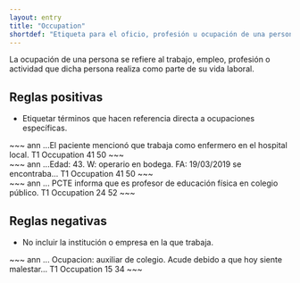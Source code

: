 ```yaml
---
layout: entry
title: "Occupation"
shortdef: "Etiqueta para el oficio, profesión u ocupación de una persona"
---
```


La ocupación de una persona se refiere al trabajo, empleo, profesión o actividad que dicha persona realiza como parte de su vida laboral.

## Reglas positivas

* Etiquetar términos que hacen referencia directa a ocupaciones específicas.

<div class="annotation-correct" markdown="1">
~~~ ann
...El paciente mencionó que trabaja como enfermero en el hospital local.
T1 Occupation 41 50 
~~~
</div>

<div class="annotation-correct" markdown="1">
~~~ ann
...Edad: 43. W: operario en bodega. FA: 19/03/2019 se encontraba...
T1 Occupation 41 50 
~~~
</div>


<div class="annotation-correct" markdown="1">
~~~ ann
... PCTE informa que es profesor de educación física en colegio público.
T1 Occupation 24 52 
~~~
</div>

## Reglas negativas

* No incluir la institución o empresa en la que trabaja.

<div class="annotation-incorrect" markdown="1">
~~~ ann
... Ocupacion: auxiliar de colegio. Acude debido a que hoy siente malestar...
T1 Occupation 15 34 
~~~
</div>
